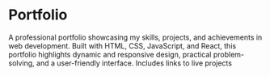 # Portfolio
A professional portfolio showcasing my skills, projects, and achievements in web development. Built with HTML, CSS, JavaScript, and React, this portfolio highlights dynamic and responsive design, practical problem-solving, and a user-friendly interface. Includes links to live projects
